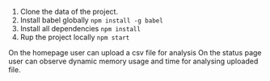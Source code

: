 1. Clone the data of the project.
2. Install babel globally `npm install -g babel`
3. Install all dependencies `npm install`
4. Rup the project locally `npm start`

On the homepage user can upload a csv file for analysis
On the status page user can observe dynamic memory usage and time for analysing uploaded file.
